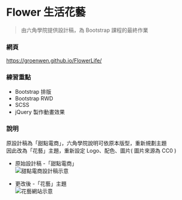 # Flower 生活花藝
>由六角學院提供設計稿，為 Bootstrap 課程的最終作業  

### 網頁
https://groenwen.github.io/FlowerLife/

### 練習重點
* Bootstrap 排版
* Bootstrap RWD
* SCSS
* jQuery 製作動畫效果

### 說明  
原設計稿為「甜點電商」，六角學院說明可依原本版型，重新規劃主題  
因此改為「花藝」主題，重新設定 Logo、配色、圖片( 圖片來源為 CC0 )

* 原始設計稿 -「甜點電商」  
![甜點電商設計稿示意](https://groenwen.github.io/FlowerLife/images/README_image1.png)

* 更改後 -「花藝」主題  
![花藝網站示意](https://groenwen.github.io/FlowerLife/images/README_image2.png)

